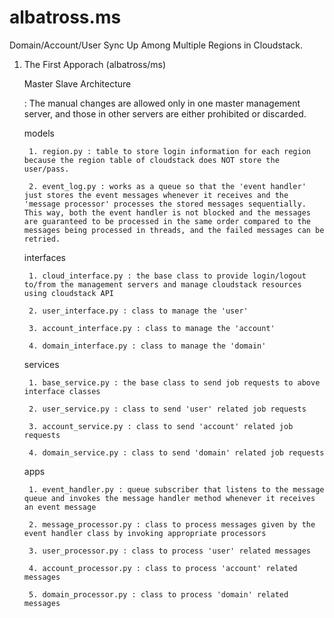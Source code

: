 albatross.ms
============

Domain/Account/User Sync Up Among Multiple Regions in Cloudstack.

1. The First Apporach (albatross/ms)

	Master Slave Architecture

	: The manual changes are allowed only in one master management server, and those in other servers are either prohibited or discarded.


	models
	
		1. region.py : table to store login information for each region because the region table of cloudstack does NOT store the user/pass.

		2. event_log.py : works as a queue so that the 'event handler' just stores the event messages whenever it receives and the 'message processor' processes the stored messages sequentially. This way, both the event handler is not blocked and the messages are guaranteed to be processed in the same order compared to the messages being processed in threads, and the failed messages can be retried.


	interfaces

		1. cloud_interface.py : the base class to provide login/logout to/from the management servers and manage cloudstack resources using cloudstack API

		2. user_interface.py : class to manage the 'user'

		3. account_interface.py : class to manage the 'account'

		4. domain_interface.py : class to manage the 'domain'

	
	services

		1. base_service.py : the base class to send job requests to above interface classes

		2. user_service.py : class to send 'user' related job requests

		3. account_service.py : class to send 'account' related job requests

		4. domain_service.py : class to send 'domain' related job requests

	
	apps

		1. event_handler.py : queue subscriber that listens to the message queue and invokes the message handler method whenever it receives an event message

		2. message_processor.py : class to process messages given by the event handler class by invoking appropriate processors

		3. user_processor.py : class to process 'user' related messages

		4. account_processor.py : class to process 'account' related messages

		5. domain_processor.py : class to process 'domain' related messages
